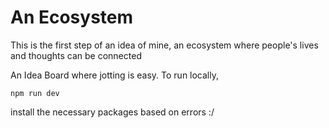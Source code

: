 # An Ecosystem

This is the first step of an idea of mine, an ecosystem where people's lives and thoughts can be connected

An Idea Board where jotting is easy.
To run locally, 
```
npm run dev
```
install the necessary packages based on errors :/
